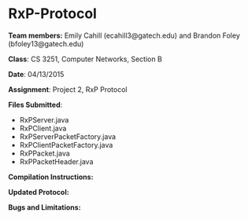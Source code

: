 # RxP-Protocol

<p><b>Team members:</b> Emily Cahill (ecahill3@gatech.edu) and Brandon Foley (bfoley13@gatech.edu)</p>
<p><b>Class</b>: CS 3251, Computer Networks, Section B</p>
<p><b>Date</b>: 04/13/2015</p>
<p><b>Assignment</b>: Project 2, RxP Protocol</p>

<p><b>Files Submitted</b>:
<ul>
<li>RxPServer.java</li>
<li>RxPClient.java</li>
<li>RxPServerPacketFactory.java</li>
<li>RxPClientPacketFactory.java</li>
<li>RxPPacket.java</li>
<li>RxPPacketHeader.java</li>
</ul>
</p>

<p><b>Compilation Instructions:</b>


</p>

<p><b>Updated Protocol: </b>

</p>

<p><b>Bugs and Limitations: </b>

</p>
